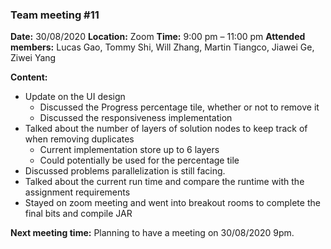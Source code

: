 ### **Team meeting #11**

**Date:** 30/08/2020
**Location:** Zoom
**Time:** 9:00 pm – 11:00 pm
**Attended members:**
Lucas Gao, Tommy Shi, Will Zhang, Martin Tiangco, Jiawei Ge, Ziwei Yang

**Content:**
- Update on the UI design
    - Discussed the Progress percentage tile, whether or not to remove it
    - Discussed the responsiveness implementation
- Talked about the number of layers of solution nodes to keep track of when removing  duplicates
    - Current implementation store up to 6 layers
    - Could potentially be used for the percentage tile
- Discussed problems parallelization is still facing.
- Talked about the current run time and compare the runtime with the assignment requirements
- Stayed on zoom meeting and went into breakout rooms to complete the final bits and compile JAR


**Next meeting time:**
Planning to have a meeting on 30/08/2020 9pm.
